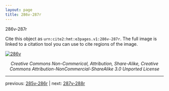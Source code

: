 ```yaml
---
layout: page
title: 286v-287r
---
```


286v-287r

Cite this object as `urn:cite2:hmt:e3pages.v1:286v-287r`.  The full image is linked to a citation tool you can use to cite regions of the image.

[![286v](http://www.homermultitext.org/iipsrv?IIIF=/project/homer/pyramidal/deepzoom/hmt/e3bifolio/v1/null.tif/full/800,/0/default.jpg)](http://www.homermultitext.org/ict2/?urn=urn:cite2:hmt:e3bifolio.v1:null) 

<p style="text-align: center; font-style: italic;">Creative Commons Non-Commerical, Attribution, Share-Alike, Creative Commons Attribution-NonCommercial-ShareAlike 3.0 Unported License</p>

---

previous: [285v-286r](../285v-286r/) | next: [287v-288r](../287v-288r/)